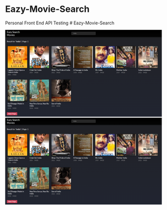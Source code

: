 # Eazy-Movie-Search
Personal Front End API Testing
#   E a z y - M o v i e - S e a r c h 
 

<p align="center">
  <img src="static/Index 2.png" width="1080" title="Index Page Screenshot with Search Keyword India">
  <img src="static/Index 2.png" width="1080" alt="Index Page">
</p>
